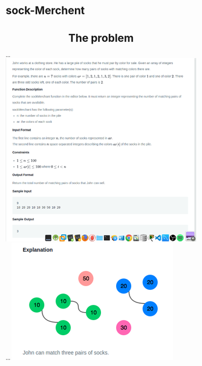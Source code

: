 # sock-Merchent
<h1 style='text-align:center'>The problem </h1>
...
<img src='i0.png'>
<br>
...
<img src='i1.png'>
